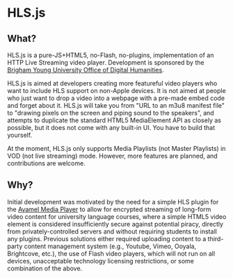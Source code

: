 HLS.js
=====

What?
-----

HLS.js is a pure-JS+HTML5, no-Flash, no-plugins, implementation of an HTTP Live Streaming video player. Development is sponsored by the [Brigham Young University Office of Digital Humanities](http://odh.byu.edu/).

HLS.js is aimed at developers creating more featureful video players who want to include HLS support on non-Apple devices. It is not aimed at people who just want to drop a video into a webpage with a pre-made embed code and forget about it. HLS.js will take you from "URL to an m3u8 manifest file" to "drawing pixels on the screen and piping sound to the speakers", and attempts to duplicate the standard HTML5 MediaElement API as closely as possible, but it does not come with any built-in UI. You have to build that yourself.

At the moment, HLS.js only supports Media Playlists (not Master Playlists) in VOD (not live streaming) mode. However, more features are planned, and contributions are welcome.

Why?
-----

Initial development was motivated by the need for a simple HLS plugin for the [Ayamel Media Player](https://github.com/BYU-ARCLITE/Ayamel.js) to allow for encrypted streaming of long-form video content for university language courses, where a simple HTML5 video element is considered insufficiently secure against potential piracy, directly from privately-controlled servers and without requiring students to install any plugins. Previous solutions either required uploading content to a third-party content management system (e.g., Youtube, Vimeo, Ooyala, Brightcove, etc.), the use of Flash video players, which will not run on all devices, unacceptable technology licensing restrictions, or some combination of the above.